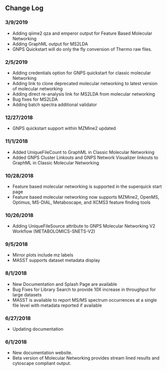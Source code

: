 ## Change Log

### 3/9/2019

* Adding qiime2 qza and emperor output for Feature Based Molecular Networking
* Adding GraphML output for MS2LDA
* GNPS Quickstart will do only the fly conversion of Thermo raw files. 


### 2/5/2019

* Adding credentials option for GNPS quickstart for classic molecular Networking
* Adding link to clone deprecated molecular networking to latest version of molecular networking
* Adding direct re-analysis link for MS2LDA from molecular networking
* Bug fixes for MS2LDA
* Adding batch spectra additional validator

### 12/27/2018

* GNPS quickstart support within MZMine2 updated

### 11/1/2018

* Added UniqueFileCount to GraphML in Classic Molecular Networking
* Added GNPS Cluster Linkouts and GNPS Network Visualizer linkouts to GraphML in Classic Molecular Networking

### 10/28/2018

* Feature based molecular networking is supported in the superquick start page
* Feature based molecular networking now supports MZMine2, OpenMS, Optimus, MS-DIAL, Metaboscape, and XCMS3 feature finding tools

### 10/26/2018

* Adding UniqueFileSource attribute to GNPS Molecular Networking V2 Workflow (METABOLOMICS-SNETS-V2)

### 9/5/2018

* Mirror plots include mz labels
* MASST supports dataset metadata display

### 8/1/2018

* New Documentation and Splash Page are available
* Bug Fixes for Library Search to provide 10X increase in throughput for large datasets
* MASST is available to report MS/MS spectrum occurrences at a single file level with metadata reported if available

### 6/27/2018

* Updating documentation

### 6/1/2018

* New documentation website.
* Beta version of Molecular Networking provides stream lined results and cytoscape compliant output.
